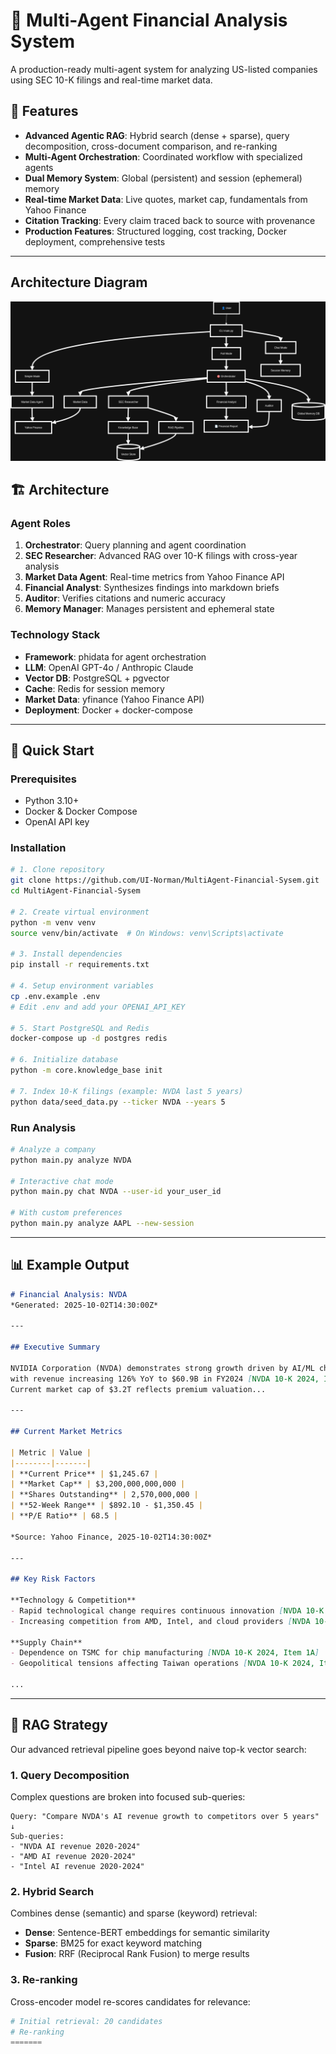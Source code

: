 # 🤖 Multi-Agent Financial Analysis System

A production-ready multi-agent system for analyzing US-listed companies using SEC 10-K filings and real-time market data.

## 🎯 Features

- **Advanced Agentic RAG**: Hybrid search (dense + sparse), query decomposition, cross-document comparison, and re-ranking
- **Multi-Agent Orchestration**: Coordinated workflow with specialized agents
- **Dual Memory System**: Global (persistent) and session (ephemeral) memory
- **Real-time Market Data**: Live quotes, market cap, fundamentals from Yahoo Finance
- **Citation Tracking**: Every claim traced back to source with provenance
- **Production Features**: Structured logging, cost tracking, Docker deployment, comprehensive tests

---
## Architecture Diagram
![Architecture Diagram](Architecture_diagram.png)
## 🏗️ Architecture

### Agent Roles

1. **Orchestrator**: Query planning and agent coordination
2. **SEC Researcher**: Advanced RAG over 10-K filings with cross-year analysis
3. **Market Data Agent**: Real-time metrics from Yahoo Finance API
4. **Financial Analyst**: Synthesizes findings into markdown briefs
5. **Auditor**: Verifies citations and numeric accuracy
6. **Memory Manager**: Manages persistent and ephemeral state

### Technology Stack

- **Framework**: phidata for agent orchestration
- **LLM**: OpenAI GPT-4o / Anthropic Claude
- **Vector DB**: PostgreSQL + pgvector
- **Cache**: Redis for session memory
- **Market Data**: yfinance (Yahoo Finance API)
- **Deployment**: Docker + docker-compose

---

## 🚀 Quick Start

### Prerequisites

- Python 3.10+
- Docker & Docker Compose
- OpenAI API key

### Installation

```bash
# 1. Clone repository
git clone https://github.com/UI-Norman/MultiAgent-Financial-Sysem.git
cd MultiAgent-Financial-Sysem

# 2. Create virtual environment
python -m venv venv
source venv/bin/activate  # On Windows: venv\Scripts\activate

# 3. Install dependencies
pip install -r requirements.txt

# 4. Setup environment variables
cp .env.example .env
# Edit .env and add your OPENAI_API_KEY

# 5. Start PostgreSQL and Redis
docker-compose up -d postgres redis

# 6. Initialize database
python -m core.knowledge_base init

# 7. Index 10-K filings (example: NVDA last 5 years)
python data/seed_data.py --ticker NVDA --years 5
```

### Run Analysis

```bash
# Analyze a company
python main.py analyze NVDA

# Interactive chat mode
python main.py chat NVDA --user-id your_user_id

# With custom preferences
python main.py analyze AAPL --new-session
```

---

## 📊 Example Output

```markdown
# Financial Analysis: NVDA
*Generated: 2025-10-02T14:30:00Z*

---

## Executive Summary

NVIDIA Corporation (NVDA) demonstrates strong growth driven by AI/ML chip demand, 
with revenue increasing 126% YoY to $60.9B in FY2024 [NVDA 10-K 2024, Item 7]. 
Current market cap of $3.2T reflects premium valuation...

---

## Current Market Metrics

| Metric | Value |
|--------|-------|
| **Current Price** | $1,245.67 |
| **Market Cap** | $3,200,000,000,000 |
| **Shares Outstanding** | 2,570,000,000 |
| **52-Week Range** | $892.10 - $1,350.45 |
| **P/E Ratio** | 68.5 |

*Source: Yahoo Finance, 2025-10-02T14:30:00Z*

---

## Key Risk Factors

**Technology & Competition**
- Rapid technological change requires continuous innovation [NVDA 10-K 2024, Item 1A]
- Increasing competition from AMD, Intel, and cloud providers [NVDA 10-K 2023, Item 1A]

**Supply Chain**
- Dependence on TSMC for chip manufacturing [NVDA 10-K 2024, Item 1A]
- Geopolitical tensions affecting Taiwan operations [NVDA 10-K 2024, Item 1A]

...
```

---

## 🧠 RAG Strategy

Our advanced retrieval pipeline goes beyond naive top-k vector search:

### 1. Query Decomposition
Complex questions are broken into focused sub-queries:
```
Query: "Compare NVDA's AI revenue growth to competitors over 5 years"
↓
Sub-queries:
- "NVDA AI revenue 2020-2024"
- "AMD AI revenue 2020-2024"  
- "Intel AI revenue 2020-2024"
```

### 2. Hybrid Search
Combines dense (semantic) and sparse (keyword) retrieval:
- **Dense**: Sentence-BERT embeddings for semantic similarity
- **Sparse**: BM25 for exact keyword matching
- **Fusion**: RRF (Reciprocal Rank Fusion) to merge results

### 3. Re-ranking
Cross-encoder model re-scores candidates for relevance:
```python
# Initial retrieval: 20 candidates
# Re-ranking
=======



